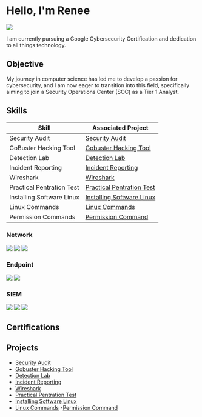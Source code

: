 # Hello, I'm Renee 
<a href="https://www.linkedin.com/in/renee-brown-williams/"><img src="https://img.shields.io/badge/-LinkedIn-0072b1?&style=for-the-badge&logo=linkedin&logoColor=white" /></a>


I am currently pursuing a Google Cybersecurity Certification and dedication to all things technology. 
## Objective

My journey in computer science has led me to develop a passion for cybersecurity, and I am now eager to transition into this field, specifically aiming to join a Security Operations Center (SOC) as a Tier 1 Analyst.

## Skills

| Skill                                         | Associated Project         |
|-----------------------------------------------|----------------------------|
| Security Audit                                | <a href="https://github.com/williamsbrownrenee/Security-Audit">Security Audit</a> |
| GoBuster Hacking Tool                         | <a href="https://github.com/williamsbrownrenee/gobusterhacktool">Gobuster Hacking Tool</a> |
| Detection Lab                                 | <a href="https://github.com/williamsbrownrenee/Detection-Lab">Detection Lab</a> |
| Incident Reporting                            | <a href="https://github.com/williamsbrownrenee/Incident-Reporting">Incident Reporting</a> |
| Wireshark                                     | <a href="https://github.com/williamsbrownrenee/WireShark-">Wireshark</a> |
| Practical Pentration Test                     | <a href="https://github.com/williamsbrownrenee/Practical-Penetration-testing-">Practical Pentration Test</a> |
| Installing Software Linux                     | <a href="https://github.com/williamsbrownrenee/Installing-Software-Linux">Installing Software Linux</a> |
| Linux Commands                                | <a href="https://github.com/williamsbrownrenee/Linux-Commands">Linux Commands</a>
| Permission Commands                           | <a href="https://github.com/williamsbrownrenee/Permission-Commands">Permission Command</a>  |

### Network
<div>
    <img src="https://img.shields.io/badge/-Wireshark-1679A7?&style=for-the-badge&logo=Wireshark&logoColor=white" />
    <img src="https://img.shields.io/badge/-Suricata-EF3B2D?&style=for-the-badge&logo=Suricata&logoColor=white" />
    <img src="https://img.shields.io/badge/-Zeek-777BB4?&style=for-the-badge&logo=Zeek&logoColor=white" />
</div>

### Endpoint
<div>
    <img src="https://img.shields.io/badge/-Microsoft_Defender_for_Endpoint-00A4EF?&style=for-the-badge&logo=Microsoft&logoColor=white" />
    <img src="https://img.shields.io/badge/-Velociraptor-4B275F?&style=for-the-badge&logo=Velociraptor&logoColor=white" />
</div>

### SIEM
<div>
    <img src="https://img.shields.io/badge/-Microsoft_Sentinel-0078D4?&style=for-the-badge&logo=Microsoft&logoColor=white" />
    <img src="https://img.shields.io/badge/-Splunk-000000?&style=for-the-badge&logo=Splunk&logoColor=white" />
    <img src="https://img.shields.io/badge/-Elastic-005571?&style=for-the-badge&logo=Elastic&logoColor=white" />
</div>

## Certifications


## Projects
-  <a href="https://github.com/williamsbrownrenee/Security-Audit">Security Audit</a>
- <a href="https://github.com/williamsbrownrenee/gobusterhacktool">Gobuster Hacking Tool</a> 
- <a href="https://github.com/williamsbrownrenee/Detection-Lab">Detection Lab</a>
- <a href="https://github.com/williamsbrownrenee/Incident-Reporting">Incident Reporting</a>
- <a href="https://github.com/williamsbrownrenee/WireShark-">Wireshark</a>
- <a href="https://github.com/williamsbrownrenee/Practical-Penetration-testing-">Practical Pentration Test</a>
- <a href="https://github.com/williamsbrownrenee/Installing-Software-Linux">Installing Software Linux</a>
- <a href="https://github.com/williamsbrownrenee/Linux-Commands">Linux Commands</a>
-<a href="https://github.com/williamsbrownrenee/Permission-Commands">Permission Command</a>
